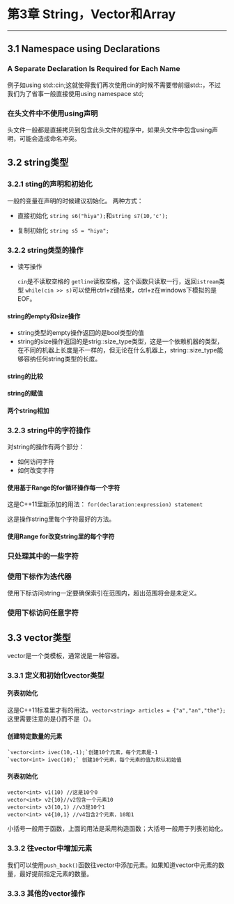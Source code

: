 # 第3章 String，Vector和Array #
----------
## 3.1 Namespace using Declarations ##

### A Separate Declaration Is Required for Each Name ###

例子如using std::cin;这就使得我们再次使用cin的时候不需要带前缀std::，不过我们为了省事一般直接使用using namespace std;

### 在头文件中不使用using声明 ###
头文件一般都是直接拷贝到包含此头文件的程序中，如果头文件中包含using声明，可能会造成命名冲突。

## 3.2 string类型 ##

### 3.2.1 sting的声明和初始化 ###
一般的变量在声明的时候建议初始化。
两种方式：

- 直接初始化	`string s6("hiya");`和`string s7(10,'c');`

- 复制初始化 `string s5 = "hiya";`

### 3.2.2 string类型的操作 ###

- 读写操作

    `cin`是不读取空格的
    `getline`读取空格，这个函数只读取一行，返回`istream`类型
    `while(cin >> s)`可以使用ctrl+z键结束，ctrl+z在windows下模拟的是EOF。

#### string的empty和size操作 ####


- string类型的empty操作返回的是bool类型的值
- string的size操作返回的是strig::size_type类型，这是一个依赖机器的类型，在不同的机器上长度是不一样的，但无论在什么机器上，string::size_type能够容纳任何string类型的长度。

#### string的比较 ####

#### string的赋值 ####

#### 两个string相加 ####


### 3.2.3 string中的字符操作 ###


对string的操作有两个部分：

- 如何访问字符
- 如何改变字符

#### 使用基于Range的for循环操作每一个字符 ####

这是C++11里新添加的用法：
    `for(declaration:expression) statement`

这是操作string里每个字符最好的方法。

#### 使用Range for改变string里的每个字符 ####

### 只处理其中的一些字符 ###

### 使用下标作为迭代器 ###
使用下标访问string一定要确保索引在范围内，超出范围将会是未定义。

### 使用下标访问任意字符 ###


## 3.3 vector类型 ##
vector是一个类模板，通常说是一种容器。

### 3.3.1 定义和初始化vector类型 ###

#### 列表初始化 ####
这是C++11标准里才有的用法。`vector<string> articles = {"a","an","the"};`这里需要注意的是{}而不是（）。

#### 创建特定数量的元素 ####
    `vector<int> ivec(10,-1);`创建10个元素，每个元素是-1
    `vector<int> ivec(10);`	创建10个元素，每个元素的值为默认初始值

#### 列表初始化 ####
    vector<int> v1(10) //这是10个0
    vector<int> v2{10}//v2包含一个元素10
    vector<int> v3(10,1) //v3是10个1
    vector<int> v4{10,1} //v4包含2个元素，10和1

小括号一般用于函数，上面的用法是采用构造函数；大括号一般用于列表初始化。

### 3.3.2 往vector中增加元素 ###

我们可以使用`push_back()`函数往vector中添加元素。如果知道vector中元素的数量，最好提前指定元素的数量。

### 3.3.3 其他的vector操作 ###

